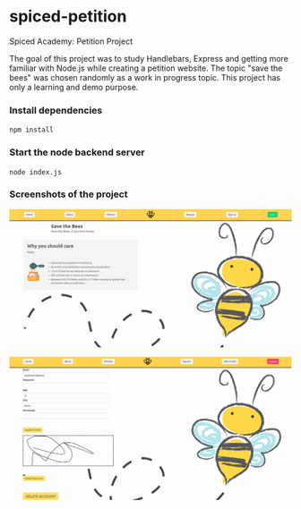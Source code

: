 # spiced-petition

Spiced Academy: Petition Project

The goal of this project was to study Handlebars, Express and getting more familiar with Node.js while creating a petition website.
The topic "save the bees" was chosen randomly as a work in progress topic. This project has only a learning and demo purpose.

### Install dependencies

```
npm install
```

### Start the node backend server

```
node index.js
```

### Screenshots of the project

![Screenshot](/screenshots/scrn1.png?raw=true "Screenshot 1")

![Screenshot](/screenshots/scrn2.png?raw=true "Screenshot 2")
